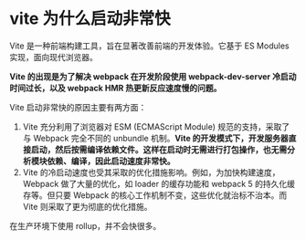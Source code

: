 # vite 为什么启动非常快

Vite 是一种前端构建工具，旨在显著改善前端的开发体验。它基于 ES Modules 实现，面向现代浏览器。

**Vite 的出现是为了解决 webpack 在开发阶段使用 webpack-dev-server 冷启动时间过长，以及 webpack HMR 热更新反应速度慢的问题。**

Vite 启动非常快的原因主要有两方面：

1. Vite 充分利用了浏览器对 ESM (ECMAScript Module) 规范的支持，采取了与 Webpack 完全不同的 unbundle 机制。**Vite 的开发模式下，开发服务器直接启动，然后按需编译依赖文件。这样在启动时无需进行打包操作，也无需分析模块依赖、编译，因此启动速度非常快。**
2. Vite 的冷启动速度也受其采取的优化措施影响。例如，为加快构建速度，Webpack 做了大量的优化，如 loader 的缓存功能和 webpack 5 的持久化缓存等。但只要 Webpack 的核心工作机制不变，这些优化就治标不治本。而 Vite 则采取了更为彻底的优化措施。

在生产环境下使用 rollup，并不会快很多。
